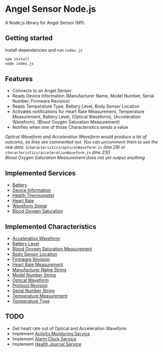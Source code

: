 # Angel Sensor Node.js
A Node.js library for Angel Sensor (M1).

## Getting started
Install dependencies and run `index.js`
```sh
npm install
node index.js
```

## Features
* Connects to an Angel Sensor
* Reads Device Information (Manufacturer Name, Model Number, Serial Number, Firmware Revision)
* Reads Temperature Type, Battery Level, Body Sensor Location
* Activates notifications for Heart Rate Measurement, Temperature Measurement, Battery Level, (Optical Waveform), (Acceleration Waveform), (Blood Oxygen Saturation Measurement)
* Notifies when one of those Characteristics sends a value

*Optical Waveform and Acceleration Waveform would produce a lot of outcome, so they are commented out. You can uncomment them to see the raw data. (`characteristics/opticalWaveform.js` (line 29) or `characteristics/accelerationWaveform.js` (line 23))*  
*Blood Oxygen Saturation Measurement does not yet output anything*

## Implemented Services
* [Battery](https://developer.bluetooth.org/gatt/services/Pages/ServiceViewer.aspx?u=org.bluetooth.service.battery_service.xml)
* [Device Information](https://developer.bluetooth.org/gatt/services/Pages/ServiceViewer.aspx?u=org.bluetooth.service.device_information.xml)
* [Health Thermometer](https://developer.bluetooth.org/gatt/services/Pages/ServiceViewer.aspx?u=org.bluetooth.service.health_thermometer.xml)
* [Heart Rate](https://developer.bluetooth.org/gatt/services/Pages/ServiceViewer.aspx?u=org.bluetooth.service.heart_rate.xml)
* [Waveform Signal](http://angelsensor.com/protocols/seraphim-sense/waveform-signal-service/)
* [Blood Oxygen Saturation](http://angelsensor.com/protocols/seraphim-sense/blood-oxygen-saturation-service/)

## Implemented Characteristics
* [Acceleration Waveform](http://angelsensor.com/protocols/seraphim-sense/waveform-signal-service/#acceleration-waveform-characteristic)
* [Battery Level](https://developer.bluetooth.org/gatt/characteristics/Pages/CharacteristicViewer.aspx?u=org.bluetooth.characteristic.battery_level.xml)
* [Blood Oxygen Saturation Measurement](http://angelsensor.com/protocols/seraphim-sense/blood-oxygen-saturation-service/#blood-oxygen-saturation-measurement-characteristic)
* [Body Sensor Location](https://developer.bluetooth.org/gatt/characteristics/Pages/CharacteristicViewer.aspx?u=org.bluetooth.characteristic.body_sensor_location.xml)
* [Firmware Revision](https://developer.bluetooth.org/gatt/characteristics/Pages/CharacteristicViewer.aspx?u=org.bluetooth.characteristic.firmware_revision_string.xml)
* [Heart Rate Measurement](https://developer.bluetooth.org/gatt/characteristics/Pages/CharacteristicViewer.aspx?u=org.bluetooth.characteristic.heart_rate_measurement.xml)
* [Manufacturer Name String](https://developer.bluetooth.org/gatt/characteristics/Pages/CharacteristicViewer.aspx?u=org.bluetooth.characteristic.manufacturer_name_string.xml)
* [Model Number String](https://developer.bluetooth.org/gatt/characteristics/Pages/CharacteristicViewer.aspx?u=org.bluetooth.characteristic.model_number_string.xml)
* [Optical Waveform](http://angelsensor.com/protocols/seraphim-sense/waveform-signal-service/#optical-waveform-characteristic)
* [Protocol Revision](http://angelsensor.com/protocols/seraphim-sense/blood-oxygen-saturation-service/#protocol-revision-characteristic)
* [Serial Number String](https://developer.bluetooth.org/gatt/characteristics/Pages/CharacteristicViewer.aspx?u=org.bluetooth.characteristic.serial_number_string.xml)
* [Temperature Measurement](https://developer.bluetooth.org/gatt/characteristics/Pages/CharacteristicViewer.aspx?u=org.bluetooth.characteristic.temperature_measurement.xml)
* [Temperature Type](https://developer.bluetooth.org/gatt/characteristics/Pages/CharacteristicViewer.aspx?u=org.bluetooth.characteristic.temperature_type.xml)

## TODO
* Get heart rate out of Optical and Acceleration Waveform
* Implement [Activity Monitoring Service](http://angelsensor.com/protocols/seraphim-sense/activity-monitoring-service/)
* Implement [Alarm Clock Service](http://angelsensor.com/protocols/seraphim-sense/alarm-clock-service/)
* Implement [Health Journal Service](http://angelsensor.com/protocols/seraphim-sense/health-journal-service/)
